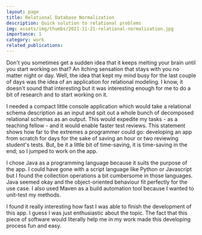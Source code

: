 ```yaml
---
layout: page
title: Relational Database Normalization
description: Quick solution to relational problems
img: assets/img/thumbs/2021-11-21-relational-normalization.jpg
importance: 1
category: work
related_publications: 
---
```


Don't you sometimes get a sudden idea that it keeps melting your brain until you start working on that? An itching sensation that stays with you no matter night or day. Well, the idea that kept my mind busy for the last couple of days was the idea of an application for relational modeling. I know, it doesn't sound that interesting but it was interesting enough for me to do a bit of research and to start working on it.

I needed a compact little console application which would take a relational schema description as an input and spit out a whole bunch of decomposed relational schemas as an output. This would expedite my tasks - as a teaching fellow - and it would enable faster test reviews. This statement shows how far to the extremes a programmer could go: developing an app from scratch for days for the sake of saving an hour or two reviewing student's tests. But, be it a little bit of time-saving, it is time-saving in the end; so I jumped to work on the app.

I chose Java as a programming language because it suits the purpose of the app. I could have gone with a script language like Python or Javascript but I found the collection operations a bit cumbersome in those languages. Java seemed okay and the object-oriented behaviour fit perfectly for the use case. I also used Maven as a build automation tool because I wanted to unit-test my methods.

I found it really interesting how fast I was able to finish the development of this app. I guess I was just enthusiastic about the topic. The fact that this piece of software would literally help me in my work made this developing process fun and easy.
